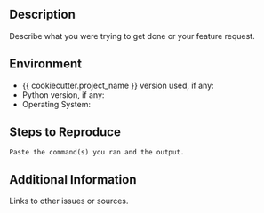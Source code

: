 ## Description

Describe what you were trying to get done or your feature request.

## Environment

* {{ cookiecutter.project_name }} version used, if any:
* Python version, if any:
* Operating System:

## Steps to Reproduce

```
Paste the command(s) you ran and the output.
```

## Additional Information

Links to other issues or sources.
